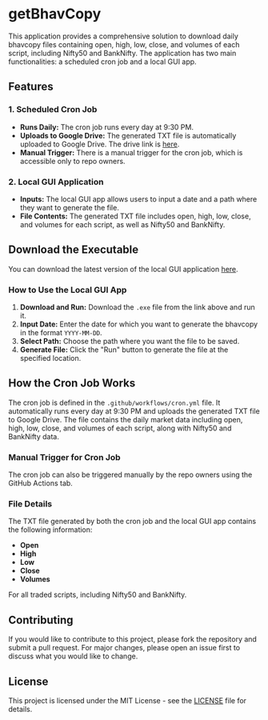 # getBhavCopy

This application provides a comprehensive solution to download daily bhavcopy files containing open, high, low, close, and volumes of each script, including Nifty50 and BankNifty. The application has two main functionalities: a scheduled cron job and a local GUI app.

## Features

### 1. Scheduled Cron Job
- **Runs Daily:** The cron job runs every day at 9:30 PM.
- **Uploads to Google Drive:** The generated TXT file is automatically uploaded to Google Drive. The drive link is [here](https://drive.google.com/drive/u/0/folders/1wA5duO0osm4mrZ8g5iJuh_pmkr8wD6vG).
- **Manual Trigger:** There is a manual trigger for the cron job, which is accessible only to repo owners.

### 2. Local GUI Application
- **Inputs:** The local GUI app allows users to input a date and a path where they want to generate the file.
- **File Contents:** The generated TXT file includes open, high, low, close, and volumes for each script, as well as Nifty50 and BankNifty.

## Download the Executable

You can download the latest version of the local GUI application [here](https://github.com/kunj-bosamia/getBhavCopy/releases/latest/download/app.exe).

### How to Use the Local GUI App

1. **Download and Run:** Download the `.exe` file from the link above and run it.
2. **Input Date:** Enter the date for which you want to generate the bhavcopy in the format `YYYY-MM-DD`.
3. **Select Path:** Choose the path where you want the file to be saved.
4. **Generate File:** Click the "Run" button to generate the file at the specified location.

## How the Cron Job Works

The cron job is defined in the `.github/workflows/cron.yml` file. It automatically runs every day at 9:30 PM and uploads the generated TXT file to Google Drive. The file contains the daily market data including open, high, low, close, and volumes of each script, along with Nifty50 and BankNifty data.

### Manual Trigger for Cron Job

The cron job can also be triggered manually by the repo owners using the GitHub Actions tab.

### File Details

The TXT file generated by both the cron job and the local GUI app contains the following information:
- **Open**
- **High**
- **Low**
- **Close**
- **Volumes**

For all traded scripts, including Nifty50 and BankNifty.

## Contributing

If you would like to contribute to this project, please fork the repository and submit a pull request. For major changes, please open an issue first to discuss what you would like to change.

## License

This project is licensed under the MIT License - see the [LICENSE](LICENSE) file for details.
